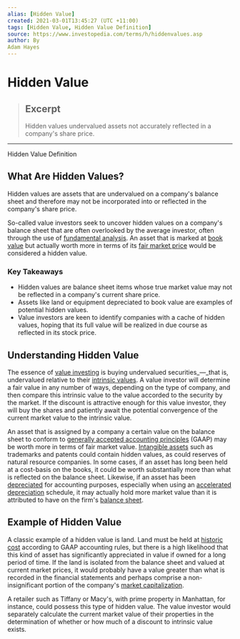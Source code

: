 ```yaml
---
alias: [Hidden Value]
created: 2021-03-01T13:45:27 (UTC +11:00)
tags: [Hidden Value, Hidden Value Definition]
source: https://www.investopedia.com/terms/h/hiddenvalues.asp
author: By
Adam Hayes
---
```


# Hidden Value

> ## Excerpt
> Hidden values undervalued assets not accurately reflected in a company's share price.

---

Hidden Value Definition
## What Are Hidden Values?

Hidden values are assets that are undervalued on a company's balance sheet and therefore may not be incorporated into or reflected in the company's share price.

So-called value investors seek to uncover hidden values on a company's balance sheet that are often overlooked by the average investor, often through the use of [fundamental analysis](https://www.investopedia.com/terms/f/fundamentalanalysis.asp). An asset that is marked at [book value](https://www.investopedia.com/terms/b/bookvalue.asp) but actually worth more in terms of its [fair market price](https://www.investopedia.com/terms/f/fairmarketvalue.asp) would be considered a hidden value.

### Key Takeaways

-   Hidden values are balance sheet items whose true market value may not be reflected in a company's current share price.
-   Assets like land or equipment depreciated to book value are examples of potential hidden values.
-   Value investors are keen to identify companies with a cache of hidden values, hoping that its full value will be realized in due course as reflected in its stock price.

## Understanding Hidden Value

The essence of [value investing](https://www.investopedia.com/terms/v/valueinvesting.asp) is buying undervalued securities_—_that is, undervalued relative to their [intrinsic values](https://www.investopedia.com/terms/i/intrinsicvalue.asp). A value investor will determine a fair value in any number of ways, depending on the type of company, and then compare this intrinsic value to the value accorded to the security by the market. If the discount is attractive enough for this value investor, they will buy the shares and patiently await the potential convergence of the current market value to the intrinsic value.

An asset that is assigned by a company a certain value on the balance sheet to conform to [generally accepted accounting principles](https://www.investopedia.com/terms/g/gaap.asp) (GAAP) may be worth more in terms of fair market value. [Intangible assets](https://www.investopedia.com/terms/i/intangibleasset.asp) such as trademarks and patents could contain hidden values, as could reserves of natural resource companies. In some cases, if an asset has long been held at a cost-basis on the books, it could be worth substantially more than what is reflected on the balance sheet. Likewise, if an asset has been [depreciated](https://www.investopedia.com/terms/d/depreciation.asp) for accounting purposes, especially when using an [accelerated depreciation](https://www.investopedia.com/terms/a/accelerateddepreciation.asp) schedule, it may actually hold more market value than it is attributed to have on the firm's [balance sheet](https://www.investopedia.com/terms/b/balancesheet.asp).

## Example of Hidden Value

A classic example of a hidden value is land. Land must be held at [historic cost](https://www.investopedia.com/terms/h/historical-cost.asp) according to GAAP accounting rules, but there is a high likelihood that this kind of asset has significantly appreciated in value if owned for a long period of time. If the land is isolated from the balance sheet and valued at current market prices, it would probably have a value greater than what is recorded in the financial statements and perhaps comprise a non-insignificant portion of the company's [market capitalization](https://www.investopedia.com/terms/m/marketcapitalization.asp). 

A retailer such as Tiffany or Macy's, with prime property in Manhattan, for instance, could possess this type of hidden value. The value investor would separately calculate the current market value of their properties in the determination of whether or how much of a discount to intrinsic value exists.
